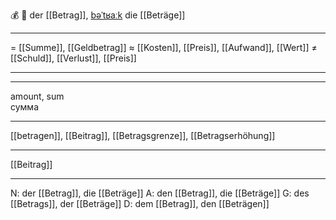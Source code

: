
💰 🔵 der [[Betrag]], [bəˈtʁaːk](https://youglish.com/pronounce/Betrag/german)
die [[Beträge]]


---
= [[Summe]], [[Geldbetrag]]
≈ [[Kosten]], [[Preis]], [[Aufwand]], [[Wert]]
≠ [[Schuld]], [[Verlust]], [[Preis]]

---

---
amount, sum  
сумма

---
[[betragen]], [[Beitrag]], [[Betragsgrenze]], [[Betragserhöhung]]

---
[[Beitrag]]


---
N: der [[Betrag]], die [[Beträge]]
A: den [[Betrag]], die [[Beträge]]
G: des [[Betrags]], der [[Beträge]]
D: dem [[Betrag]], den [[Beträgen]]
